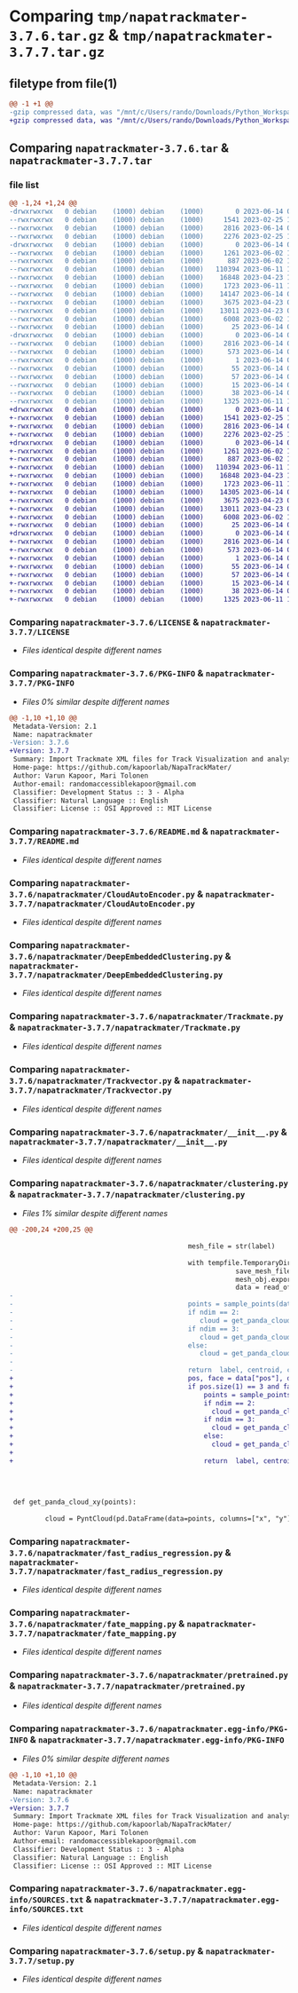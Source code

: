 # Comparing `tmp/napatrackmater-3.7.6.tar.gz` & `tmp/napatrackmater-3.7.7.tar.gz`

## filetype from file(1)

```diff
@@ -1 +1 @@
-gzip compressed data, was "/mnt/c/Users/rando/Downloads/Python_Workspace/NapaTrackMater/dist/.tmp-y6wd6ylf/napatrackmater-3.7.6.tar", last modified: Wed Jun 14 05:04:29 2023, max compression
+gzip compressed data, was "/mnt/c/Users/rando/Downloads/Python_Workspace/NapaTrackMater/dist/.tmp-i54lffzu/napatrackmater-3.7.7.tar", last modified: Wed Jun 14 08:19:56 2023, max compression
```

## Comparing `napatrackmater-3.7.6.tar` & `napatrackmater-3.7.7.tar`

### file list

```diff
@@ -1,24 +1,24 @@
-drwxrwxrwx   0 debian    (1000) debian    (1000)        0 2023-06-14 05:04:29.867462 napatrackmater-3.7.6/
--rwxrwxrwx   0 debian    (1000) debian    (1000)     1541 2023-02-25 13:00:46.000000 napatrackmater-3.7.6/LICENSE
--rwxrwxrwx   0 debian    (1000) debian    (1000)     2816 2023-06-14 05:04:29.864200 napatrackmater-3.7.6/PKG-INFO
--rwxrwxrwx   0 debian    (1000) debian    (1000)     2276 2023-02-25 13:36:08.000000 napatrackmater-3.7.6/README.md
-drwxrwxrwx   0 debian    (1000) debian    (1000)        0 2023-06-14 05:04:29.708628 napatrackmater-3.7.6/napatrackmater/
--rwxrwxrwx   0 debian    (1000) debian    (1000)     1261 2023-06-02 10:49:22.000000 napatrackmater-3.7.6/napatrackmater/CloudAutoEncoder.py
--rwxrwxrwx   0 debian    (1000) debian    (1000)      887 2023-06-02 10:42:27.000000 napatrackmater-3.7.6/napatrackmater/DeepEmbeddedClustering.py
--rwxrwxrwx   0 debian    (1000) debian    (1000)   110394 2023-06-11 19:02:37.000000 napatrackmater-3.7.6/napatrackmater/Trackmate.py
--rwxrwxrwx   0 debian    (1000) debian    (1000)    16848 2023-04-23 10:20:11.000000 napatrackmater-3.7.6/napatrackmater/Trackvector.py
--rwxrwxrwx   0 debian    (1000) debian    (1000)     1723 2023-06-11 17:28:48.000000 napatrackmater-3.7.6/napatrackmater/__init__.py
--rwxrwxrwx   0 debian    (1000) debian    (1000)    14147 2023-06-14 05:03:33.000000 napatrackmater-3.7.6/napatrackmater/clustering.py
--rwxrwxrwx   0 debian    (1000) debian    (1000)     3675 2023-04-23 07:54:27.000000 napatrackmater-3.7.6/napatrackmater/fast_radius_regression.py
--rwxrwxrwx   0 debian    (1000) debian    (1000)    13011 2023-04-23 09:37:34.000000 napatrackmater-3.7.6/napatrackmater/fate_mapping.py
--rwxrwxrwx   0 debian    (1000) debian    (1000)     6008 2023-06-02 10:44:48.000000 napatrackmater-3.7.6/napatrackmater/pretrained.py
--rwxrwxrwx   0 debian    (1000) debian    (1000)       25 2023-06-14 05:03:54.000000 napatrackmater-3.7.6/napatrackmater/version.py
-drwxrwxrwx   0 debian    (1000) debian    (1000)        0 2023-06-14 05:04:29.833882 napatrackmater-3.7.6/napatrackmater.egg-info/
--rwxrwxrwx   0 debian    (1000) debian    (1000)     2816 2023-06-14 05:04:29.000000 napatrackmater-3.7.6/napatrackmater.egg-info/PKG-INFO
--rwxrwxrwx   0 debian    (1000) debian    (1000)      573 2023-06-14 05:04:29.000000 napatrackmater-3.7.6/napatrackmater.egg-info/SOURCES.txt
--rwxrwxrwx   0 debian    (1000) debian    (1000)        1 2023-06-14 05:04:29.000000 napatrackmater-3.7.6/napatrackmater.egg-info/dependency_links.txt
--rwxrwxrwx   0 debian    (1000) debian    (1000)       55 2023-06-14 05:04:29.000000 napatrackmater-3.7.6/napatrackmater.egg-info/entry_points.txt
--rwxrwxrwx   0 debian    (1000) debian    (1000)       57 2023-06-14 05:04:29.000000 napatrackmater-3.7.6/napatrackmater.egg-info/requires.txt
--rwxrwxrwx   0 debian    (1000) debian    (1000)       15 2023-06-14 05:04:29.000000 napatrackmater-3.7.6/napatrackmater.egg-info/top_level.txt
--rwxrwxrwx   0 debian    (1000) debian    (1000)       38 2023-06-14 05:04:29.868462 napatrackmater-3.7.6/setup.cfg
--rwxrwxrwx   0 debian    (1000) debian    (1000)     1325 2023-06-11 13:21:48.000000 napatrackmater-3.7.6/setup.py
+drwxrwxrwx   0 debian    (1000) debian    (1000)        0 2023-06-14 08:19:56.681998 napatrackmater-3.7.7/
+-rwxrwxrwx   0 debian    (1000) debian    (1000)     1541 2023-02-25 13:00:46.000000 napatrackmater-3.7.7/LICENSE
+-rwxrwxrwx   0 debian    (1000) debian    (1000)     2816 2023-06-14 08:19:56.675925 napatrackmater-3.7.7/PKG-INFO
+-rwxrwxrwx   0 debian    (1000) debian    (1000)     2276 2023-02-25 13:36:08.000000 napatrackmater-3.7.7/README.md
+drwxrwxrwx   0 debian    (1000) debian    (1000)        0 2023-06-14 08:19:56.462034 napatrackmater-3.7.7/napatrackmater/
+-rwxrwxrwx   0 debian    (1000) debian    (1000)     1261 2023-06-02 10:49:22.000000 napatrackmater-3.7.7/napatrackmater/CloudAutoEncoder.py
+-rwxrwxrwx   0 debian    (1000) debian    (1000)      887 2023-06-02 10:42:27.000000 napatrackmater-3.7.7/napatrackmater/DeepEmbeddedClustering.py
+-rwxrwxrwx   0 debian    (1000) debian    (1000)   110394 2023-06-11 19:02:37.000000 napatrackmater-3.7.7/napatrackmater/Trackmate.py
+-rwxrwxrwx   0 debian    (1000) debian    (1000)    16848 2023-04-23 10:20:11.000000 napatrackmater-3.7.7/napatrackmater/Trackvector.py
+-rwxrwxrwx   0 debian    (1000) debian    (1000)     1723 2023-06-11 17:28:48.000000 napatrackmater-3.7.7/napatrackmater/__init__.py
+-rwxrwxrwx   0 debian    (1000) debian    (1000)    14305 2023-06-14 08:19:13.000000 napatrackmater-3.7.7/napatrackmater/clustering.py
+-rwxrwxrwx   0 debian    (1000) debian    (1000)     3675 2023-04-23 07:54:27.000000 napatrackmater-3.7.7/napatrackmater/fast_radius_regression.py
+-rwxrwxrwx   0 debian    (1000) debian    (1000)    13011 2023-04-23 09:37:34.000000 napatrackmater-3.7.7/napatrackmater/fate_mapping.py
+-rwxrwxrwx   0 debian    (1000) debian    (1000)     6008 2023-06-02 10:44:48.000000 napatrackmater-3.7.7/napatrackmater/pretrained.py
+-rwxrwxrwx   0 debian    (1000) debian    (1000)       25 2023-06-14 08:19:32.000000 napatrackmater-3.7.7/napatrackmater/version.py
+drwxrwxrwx   0 debian    (1000) debian    (1000)        0 2023-06-14 08:19:56.644260 napatrackmater-3.7.7/napatrackmater.egg-info/
+-rwxrwxrwx   0 debian    (1000) debian    (1000)     2816 2023-06-14 08:19:55.000000 napatrackmater-3.7.7/napatrackmater.egg-info/PKG-INFO
+-rwxrwxrwx   0 debian    (1000) debian    (1000)      573 2023-06-14 08:19:56.000000 napatrackmater-3.7.7/napatrackmater.egg-info/SOURCES.txt
+-rwxrwxrwx   0 debian    (1000) debian    (1000)        1 2023-06-14 08:19:55.000000 napatrackmater-3.7.7/napatrackmater.egg-info/dependency_links.txt
+-rwxrwxrwx   0 debian    (1000) debian    (1000)       55 2023-06-14 08:19:55.000000 napatrackmater-3.7.7/napatrackmater.egg-info/entry_points.txt
+-rwxrwxrwx   0 debian    (1000) debian    (1000)       57 2023-06-14 08:19:55.000000 napatrackmater-3.7.7/napatrackmater.egg-info/requires.txt
+-rwxrwxrwx   0 debian    (1000) debian    (1000)       15 2023-06-14 08:19:55.000000 napatrackmater-3.7.7/napatrackmater.egg-info/top_level.txt
+-rwxrwxrwx   0 debian    (1000) debian    (1000)       38 2023-06-14 08:19:56.684005 napatrackmater-3.7.7/setup.cfg
+-rwxrwxrwx   0 debian    (1000) debian    (1000)     1325 2023-06-11 13:21:48.000000 napatrackmater-3.7.7/setup.py
```

### Comparing `napatrackmater-3.7.6/LICENSE` & `napatrackmater-3.7.7/LICENSE`

 * *Files identical despite different names*

### Comparing `napatrackmater-3.7.6/PKG-INFO` & `napatrackmater-3.7.7/PKG-INFO`

 * *Files 0% similar despite different names*

```diff
@@ -1,10 +1,10 @@
 Metadata-Version: 2.1
 Name: napatrackmater
-Version: 3.7.6
+Version: 3.7.7
 Summary: Import Trackmate XML files for Track Visualization and analysis in Napari.
 Home-page: https://github.com/kapoorlab/NapaTrackMater/
 Author: Varun Kapoor, Mari Tolonen
 Author-email: randomaccessiblekapoor@gmail.com
 Classifier: Development Status :: 3 - Alpha
 Classifier: Natural Language :: English
 Classifier: License :: OSI Approved :: MIT License
```

### Comparing `napatrackmater-3.7.6/README.md` & `napatrackmater-3.7.7/README.md`

 * *Files identical despite different names*

### Comparing `napatrackmater-3.7.6/napatrackmater/CloudAutoEncoder.py` & `napatrackmater-3.7.7/napatrackmater/CloudAutoEncoder.py`

 * *Files identical despite different names*

### Comparing `napatrackmater-3.7.6/napatrackmater/DeepEmbeddedClustering.py` & `napatrackmater-3.7.7/napatrackmater/DeepEmbeddedClustering.py`

 * *Files identical despite different names*

### Comparing `napatrackmater-3.7.6/napatrackmater/Trackmate.py` & `napatrackmater-3.7.7/napatrackmater/Trackmate.py`

 * *Files identical despite different names*

### Comparing `napatrackmater-3.7.6/napatrackmater/Trackvector.py` & `napatrackmater-3.7.7/napatrackmater/Trackvector.py`

 * *Files identical despite different names*

### Comparing `napatrackmater-3.7.6/napatrackmater/__init__.py` & `napatrackmater-3.7.7/napatrackmater/__init__.py`

 * *Files identical despite different names*

### Comparing `napatrackmater-3.7.6/napatrackmater/clustering.py` & `napatrackmater-3.7.7/napatrackmater/clustering.py`

 * *Files 1% similar despite different names*

```diff
@@ -200,24 +200,25 @@
 
                                             mesh_file = str(label) 
                                             
                                             with tempfile.TemporaryDirectory() as mesh_dir:
                                                         save_mesh_file = os.path.join(mesh_dir, mesh_file) + ".off"
                                                         mesh_obj.export(save_mesh_file) 
                                                         data = read_off(save_mesh_file)
-                                            
-                                            points = sample_points(data=data, num=num_points).numpy()
-                                            if ndim == 2:
-                                               cloud = get_panda_cloud_xy(points)
-                                            if ndim == 3:
-                                               cloud = get_panda_cloud_xyz(points)  
-                                            else:
-                                               cloud = get_panda_cloud_xyz(points)    
-                                            
-                                            return  label, centroid, cloud
+                                            pos, face = data["pos"], data["face"]
+                                            if pos.size(1) == 3 and face.size(0) == 3:
+                                                points = sample_points(data=data, num=num_points).numpy()
+                                                if ndim == 2:
+                                                  cloud = get_panda_cloud_xy(points)
+                                                if ndim == 3:
+                                                  cloud = get_panda_cloud_xyz(points)  
+                                                else:
+                                                  cloud = get_panda_cloud_xyz(points)    
+                                                
+                                                return  label, centroid, cloud
                                     
                                                 
        
 
 def get_panda_cloud_xy(points):
         
         cloud = PyntCloud(pd.DataFrame(data=points, columns=["x", "y"]))
```

### Comparing `napatrackmater-3.7.6/napatrackmater/fast_radius_regression.py` & `napatrackmater-3.7.7/napatrackmater/fast_radius_regression.py`

 * *Files identical despite different names*

### Comparing `napatrackmater-3.7.6/napatrackmater/fate_mapping.py` & `napatrackmater-3.7.7/napatrackmater/fate_mapping.py`

 * *Files identical despite different names*

### Comparing `napatrackmater-3.7.6/napatrackmater/pretrained.py` & `napatrackmater-3.7.7/napatrackmater/pretrained.py`

 * *Files identical despite different names*

### Comparing `napatrackmater-3.7.6/napatrackmater.egg-info/PKG-INFO` & `napatrackmater-3.7.7/napatrackmater.egg-info/PKG-INFO`

 * *Files 0% similar despite different names*

```diff
@@ -1,10 +1,10 @@
 Metadata-Version: 2.1
 Name: napatrackmater
-Version: 3.7.6
+Version: 3.7.7
 Summary: Import Trackmate XML files for Track Visualization and analysis in Napari.
 Home-page: https://github.com/kapoorlab/NapaTrackMater/
 Author: Varun Kapoor, Mari Tolonen
 Author-email: randomaccessiblekapoor@gmail.com
 Classifier: Development Status :: 3 - Alpha
 Classifier: Natural Language :: English
 Classifier: License :: OSI Approved :: MIT License
```

### Comparing `napatrackmater-3.7.6/napatrackmater.egg-info/SOURCES.txt` & `napatrackmater-3.7.7/napatrackmater.egg-info/SOURCES.txt`

 * *Files identical despite different names*

### Comparing `napatrackmater-3.7.6/setup.py` & `napatrackmater-3.7.7/setup.py`

 * *Files identical despite different names*

